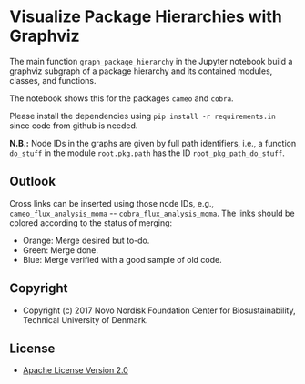 # Visualize Package Hierarchies with Graphviz

The main function `graph_package_hierarchy` in the Jupyter notebook build a graphviz
subgraph of a package hierarchy and its contained modules, classes, and
functions.

The notebook shows this for the packages `cameo` and `cobra`.

Please install the dependencies using `pip install -r requirements.in` since
code from github is needed.

**N.B.:** Node IDs in the graphs are given by full path identifiers, i.e., a
function `do_stuff` in the module `root.pkg.path` has the ID
`root_pkg_path_do_stuff`.

## Outlook

Cross links can be inserted using those node IDs, e.g.,
`cameo_flux_analysis_moma` -- `cobra_flux_analysis_moma`. The links should be
colored according to the status of merging:
* Orange: Merge desired but to-do.
* Green: Merge done.
* Blue: Merge verified with a good sample of old code.

## Copyright

* Copyright (c) 2017 Novo Nordisk Foundation Center for Biosustainability,
  Technical University of Denmark.

## License

* [Apache License Version 2.0](LICENSE)

